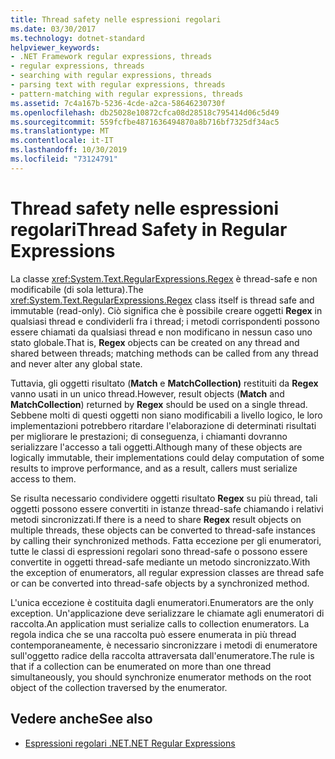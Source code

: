 ```yaml
---
title: Thread safety nelle espressioni regolari
ms.date: 03/30/2017
ms.technology: dotnet-standard
helpviewer_keywords:
- .NET Framework regular expressions, threads
- regular expressions, threads
- searching with regular expressions, threads
- parsing text with regular expressions, threads
- pattern-matching with regular expressions, threads
ms.assetid: 7c4a167b-5236-4cde-a2ca-58646230730f
ms.openlocfilehash: db25028e10872cfca08d28518c795414d06c5d49
ms.sourcegitcommit: 559fcfbe4871636494870a8b716bf7325df34ac5
ms.translationtype: MT
ms.contentlocale: it-IT
ms.lasthandoff: 10/30/2019
ms.locfileid: "73124791"
---
```

# <a name="thread-safety-in-regular-expressions"></a><span data-ttu-id="9f19c-102">Thread safety nelle espressioni regolari</span><span class="sxs-lookup"><span data-stu-id="9f19c-102">Thread Safety in Regular Expressions</span></span>
<span data-ttu-id="9f19c-103">La classe <xref:System.Text.RegularExpressions.Regex> è thread-safe e non modificabile (di sola lettura).</span><span class="sxs-lookup"><span data-stu-id="9f19c-103">The <xref:System.Text.RegularExpressions.Regex> class itself is thread safe and immutable (read-only).</span></span> <span data-ttu-id="9f19c-104">Ciò significa che è possibile creare oggetti **Regex** in qualsiasi thread e condividerli fra i thread; i metodi corrispondenti possono essere chiamati da qualsiasi thread e non modificano in nessun caso uno stato globale.</span><span class="sxs-lookup"><span data-stu-id="9f19c-104">That is, **Regex** objects can be created on any thread and shared between threads; matching methods can be called from any thread and never alter any global state.</span></span>  
  
 <span data-ttu-id="9f19c-105">Tuttavia, gli oggetti risultato (**Match** e **MatchCollection)** restituiti da **Regex** vanno usati in un unico thread.</span><span class="sxs-lookup"><span data-stu-id="9f19c-105">However, result objects (**Match** and **MatchCollection**) returned by **Regex** should be used on a single thread.</span></span> <span data-ttu-id="9f19c-106">Sebbene molti di questi oggetti non siano modificabili a livello logico, le loro implementazioni potrebbero ritardare l'elaborazione di determinati risultati per migliorare le prestazioni; di conseguenza, i chiamanti dovranno serializzare l'accesso a tali oggetti.</span><span class="sxs-lookup"><span data-stu-id="9f19c-106">Although many of these objects are logically immutable, their implementations could delay computation of some results to improve performance, and as a result, callers must serialize access to them.</span></span>  
  
 <span data-ttu-id="9f19c-107">Se risulta necessario condividere oggetti risultato **Regex** su più thread, tali oggetti possono essere convertiti in istanze thread-safe chiamando i relativi metodi sincronizzati.</span><span class="sxs-lookup"><span data-stu-id="9f19c-107">If there is a need to share **Regex** result objects on multiple threads, these objects can be converted to thread-safe instances by calling their synchronized methods.</span></span> <span data-ttu-id="9f19c-108">Fatta eccezione per gli enumeratori, tutte le classi di espressioni regolari sono thread-safe o possono essere convertite in oggetti thread-safe mediante un metodo sincronizzato.</span><span class="sxs-lookup"><span data-stu-id="9f19c-108">With the exception of enumerators, all regular expression classes are thread safe or can be converted into thread-safe objects by a synchronized method.</span></span>  
  
 <span data-ttu-id="9f19c-109">L'unica eccezione è costituita dagli enumeratori.</span><span class="sxs-lookup"><span data-stu-id="9f19c-109">Enumerators are the only exception.</span></span> <span data-ttu-id="9f19c-110">Un'applicazione deve serializzare le chiamate agli enumeratori di raccolta.</span><span class="sxs-lookup"><span data-stu-id="9f19c-110">An application must serialize calls to collection enumerators.</span></span> <span data-ttu-id="9f19c-111">La regola indica che se una raccolta può essere enumerata in più thread contemporaneamente, è necessario sincronizzare i metodi di enumeratore sull'oggetto radice della raccolta attraversata dall'enumeratore.</span><span class="sxs-lookup"><span data-stu-id="9f19c-111">The rule is that if a collection can be enumerated on more than one thread simultaneously, you should synchronize enumerator methods on the root object of the collection traversed by the enumerator.</span></span>  
  
## <a name="see-also"></a><span data-ttu-id="9f19c-112">Vedere anche</span><span class="sxs-lookup"><span data-stu-id="9f19c-112">See also</span></span>

- [<span data-ttu-id="9f19c-113">Espressioni regolari .NET</span><span class="sxs-lookup"><span data-stu-id="9f19c-113">.NET Regular Expressions</span></span>](../../../docs/standard/base-types/regular-expressions.md)
